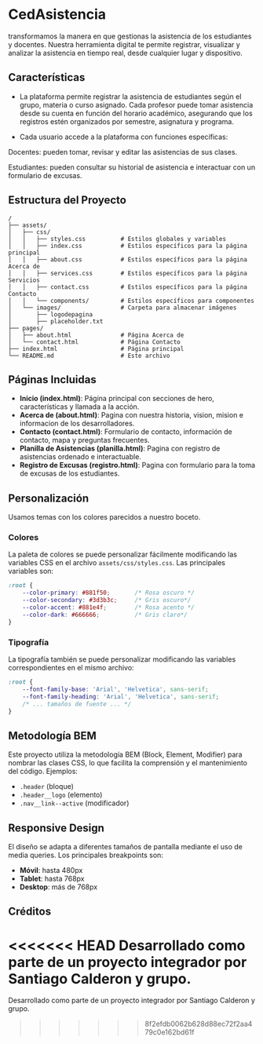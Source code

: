 # CedAsistencia

transformamos la manera en que gestionas la asistencia de los estudiantes y docentes. Nuestra herramienta digital te permite registrar, visualizar y analizar la asistencia en tiempo real, desde cualquier lugar y dispositivo.

## Características

- La plataforma permite registrar la asistencia de estudiantes según el grupo, materia o curso asignado. Cada profesor puede tomar asistencia desde su cuenta en función del horario académico, asegurando que los registros estén organizados por semestre, asignatura y programa.

- Cada usuario accede a la plataforma con funciones específicas:

Docentes: pueden tomar, revisar y editar las asistencias de sus clases.

Estudiantes: pueden consultar su historial de asistencia e interactuar con un formulario de excusas.

## Estructura del Proyecto

```
/
├── assets/
│   ├── css/
│   │   ├── styles.css          # Estilos globales y variables
│   │   ├── index.css           # Estilos específicos para la página principal
│   │   ├── about.css           # Estilos específicos para la página Acerca de
│   │   ├── services.css        # Estilos específicos para la página Servicios
│   │   ├── contact.css         # Estilos específicos para la página Contacto
│   │   └── components/         # Estilos específicos para componentes
│   └── images/                 # Carpeta para almacenar imágenes
│       ├── logodepagina
│       ├── placeholder.txt      
├── pages/
│   ├── about.html              # Página Acerca de
│   └── contact.html            # Página Contacto
├── index.html                  # Página principal
└── README.md                   # Este archivo
```

## Páginas Incluidas

- **Inicio (index.html)**: Página principal con secciones de hero, características y llamada a la acción.
- **Acerca de (about.html)**: Pagina con nuestra historia, vision, mision e informacion de los desarrolladores.
- **Contacto (contact.html)**: Formulario de contacto, información de contacto, mapa y preguntas frecuentes.
- **Planilla de Asistencias (planilla.html)**: Pagina con registro de asistencias ordenado e interactuable.
- **Registro de Excusas (registro.html)**: Pagina con formulario para la toma de excusas de los estudiantes.

## Personalización
Usamos temas con los colores parecidos a nuestro boceto.
### Colores

La paleta de colores se puede personalizar fácilmente modificando las variables CSS en el archivo `assets/css/styles.css`. Las principales variables son:

```css
:root {
    --color-primary: #881f50;       /* Rosa oscuro */
    --color-secondary: #3d3b3c;     /* Gris oscuro*/
    --color-accent: #881e4f;        /* Rosa acento */
    --color-dark: #666666;          /* Gris claro*/
}
```

### Tipografía

La tipografía también se puede personalizar modificando las variables correspondientes en el mismo archivo:

```css
:root {
    --font-family-base: 'Arial', 'Helvetica', sans-serif;
    --font-family-heading: 'Arial', 'Helvetica', sans-serif;
    /* ... tamaños de fuente ... */
}
```

## Metodología BEM

Este proyecto utiliza la metodología BEM (Block, Element, Modifier) para nombrar las clases CSS, lo que facilita la comprensión y el mantenimiento del código. Ejemplos:

- `.header` (bloque)
- `.header__logo` (elemento)
- `.nav__link--active` (modificador)

## Responsive Design

El diseño se adapta a diferentes tamaños de pantalla mediante el uso de media queries. Los principales breakpoints son:

- **Móvil**: hasta 480px
- **Tablet**: hasta 768px
- **Desktop**: más de 768px

## Créditos

<<<<<<< HEAD
Desarrollado como parte de un proyecto integrador por Santiago Calderon y grupo.
=======
Desarrollado como parte de un proyecto integrador por Santiago Calderon y grupo.
>>>>>>> 8f2efdb0062b628d88ec72f2aa479c0e162bd61f
